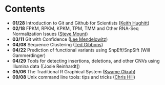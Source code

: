 Contents
========
* **01/28** Introduction to Git and Github for Scientists ([Keith Hughitt](https://github.com/khughitt))
* **02/18** FPKM, RPKM, KPKM, TPM, TMM and Other RNA-Seq Normalization Issues ([Steve Mount](http://www.clfs.umd.edu/labs/mount/))
* **03/11** Git with Confidence ([Lee Mendelowitz](https://github.com/LeeMendelowitz))
* **04/08** Sequence Clustering ([Ted Gibbons](https://github.com/trgibbons))
* **04/22** Prediction of functional variants using SnpEff/SnpSift (Will Gammerdinger)
* **04/29** Tools for detecting insertions, deletions, and other CNVs using Illumina data ([Josie Reinhardt])
* **05/06** The Traditional R Graphical System ([Kwame Okrah](https://github.com/kokrah))
* **09/08** Unix command line tools: tips and tricks ([Chris Hill](https://github.com/cmhill))
